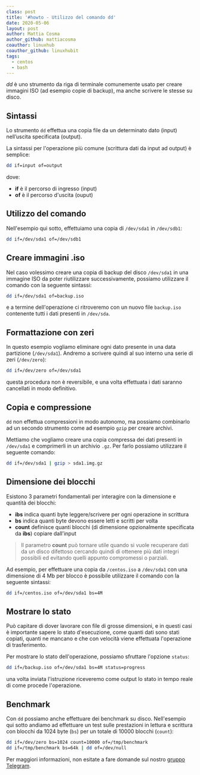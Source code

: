 ```yaml
---
class: post
title: '#howto - Utilizzo del comando dd'
date: 2020-05-06
layout: post
author: Mattia Cosma
author_github: mattiacosma
coauthor: linuxhub
coauthor_github: linuxhubit
tags:
  - centos  
  - bash
---
```

*dd* è uno strumento da riga di terminale comunemente usato per creare immagini ISO (ad esempio copie di backup), ma anche scrivere le stesse su disco.

## Sintassi

Lo strumento `dd` effettua una copia file da un determinato dato (input) nell’uscita specificata (output).

La sintassi per l'operazione più comune (scrittura dati da input ad output) è semplice:

```bash
dd if=input of=output
```

dove:

- **if** è il percorso di ingresso (input)
- **of** è il percorso d'uscita (ouput)


## Utilizzo del comando

Nell'esempio qui sotto, effettuiamo una copia di `/dev/sda1` in `/dev/sdb1`:

```bash
dd if=/dev/sda1 of=/dev/sdb1
```

## Creare immagini .iso

Nel caso volessimo creare una copia di backup del disco `/dev/sda1` in una immagine ISO da poter riutilizzare successivamente, possiamo utilizzare il comando con la seguente sintassi:

```bash
dd if=/dev/sda1 of=backup.iso
```

e a termine dell'operazione ci ritroveremo con un nuovo file `backup.iso` contenente tutti i dati presenti in `/dev/sda`.

## Formattazione con zeri

In questo esempio vogliamo eliminare ogni dato presente in una data partizione (`/dev/sda1`). Andremo a scrivere quindi al suo interno una serie di zeri (`/dev/zero`):

```bash
dd if=/dev/zero of=/dev/sda1
```

questa procedura non è reversibile, e una volta effettuata i dati saranno cancellati in modo definitivo.

## Copia e compressione

`dd` non effettua compressioni in modo autonomo, ma possiamo combinarlo ad un secondo strumento come ad esempio `gzip` per creare archivi.

Mettiamo che vogliamo creare una copia compressa dei dati presenti in `/dev/sda1` e comprimerli in un archivio `.gz`. Per farlo possiamo utilizzare il seguente comando:

```bash
dd if=/dev/sda1 | gzip > sda1.img.gz
```

## Dimensione dei blocchi

Esistono 3 parametri fondamentali per interagire con la dimensione e quantità dei blocchi:

- **ibs** indica quanti byte leggere/scrivere per ogni operazione in scrittura
- **bs** indica quanti byte devono essere letti e scritti per volta
- **count** definisce quanti blocchi (di dimensione opzionalmente specificata da **ibs**) copiare dall'input

> Il parametro **count** può tornare utile quando si vuole recuperare dati da un disco difettoso cercando quindi di ottenere più dati integri possibili ed evitando quelli appunto compromessi o parziali.

Ad esempio, per effettuare una copia da `/centos.iso` a `/dev/sda1` con una dimensione di 4 Mb per blocco è possibile utilizzare il comando con la seguente sintassi:

```bash
dd if=/centos.iso of=/dev/sda1 bs=4M
```

## Mostrare lo stato

Può capitare di dover lavorare con file di grosse dimensioni, e in questi casi è importante sapere lo stato d'esecuzione, come quanti dati sono stati copiati, quanti ne mancano e che con velocità viene effettuata l'operazione di trasferimento.

Per mostrare lo stato dell'operazione, possiamo sfruttare l'opzione `status`:

```bash
dd if=/backup.iso of=/dev/sda1 bs=4M status=progress
```

una volta inviata l'istruzione riceveremo come output lo stato in tempo reale di come procede l'operazione.

## Benchmark

Con `dd` possiamo anche effettuare dei benchmark su disco. Nell'esempio qui sotto andiamo ad effettuare un test sulle prestazioni in lettura e scrittura con blocchi da 1024 byte (`bs`) per un totale di 10000 blocchi (`count`):

```bash
dd if=/dev/zero bs=1024 count=10000 of=/tmp/benchmark
dd if=/tmp/benchmark bs=64k | dd of=/dev/null
```

Per maggiori informazioni, non esitate a fare domande sul nostro [gruppo Telegram](https://t.me/linuxpeople).